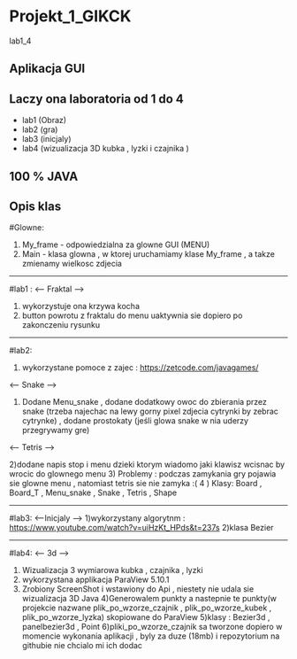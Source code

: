# Projekt_1_GIKCK
lab1_4

## Aplikacja GUI ##

## Laczy ona laboratoria od 1 do 4 ##
* lab1 (Obraz)
* lab2 (gra)
* lab3 (inicjaly)
* lab4 (wizualizacja 3D kubka , lyzki i czajnika )

## 100 % JAVA ##

## Opis klas ##

#Glowne:

1) My_frame - odpowiedzialna za glowne GUI (MENU)
2) Main - klasa glowna , w ktorej uruchamiamy klase My_frame , a takze zmienamy wielkosc zdjecia
--------------------------------------------------------------------------------------------------------

#lab1 :
 	<-- Fraktal -->  
 1) wykorzystuje ona krzywa kocha  
 2) button powrotu z fraktalu do menu uaktywnia sie dopiero po zakonczeniu rysunku 

--------------------------------------------------------------------------------------------------------
#lab2:
1) wykorzystane pomoce z zajec :  https://zetcode.com/javagames/

<-- Snake --> 

1)   Dodane Menu_snake , dodane dodatkowy owoc do zbierania przez snake (trzeba najechac na lewy gorny pixel zdjecia cytrynki  by zebrac cytrynke)  ,  dodane prostokaty (jeśli glowa snake w nia uderzy przegrywamy gre) 
	
	
<-- Tetris --> 


2)dodane napis stop i menu dzieki ktorym wiadomo jaki klawisz wcisnac by wrocic do glownego menu 
3) Problemy : podczas zamykania gry pojawia sie glowne menu , natomiast tetris sie nie zamyka :(
4 ) Klasy: Board , Board_T , Menu_snake , Snake , Tetris , Shape 

--------------------------------------------------------------------------------------------------

#lab3:
<--Inicjaly -->
1)wykorzystany algorytnm :  https://www.youtube.com/watch?v=uiHzKt_HPds&t=237s
2)klasa Bezier 

---------------------------------------------------------------------------------------------------

#lab4:
<-- 3d -->
1) Wizualizacja 3 wymiarowa kubka , czajnika , lyzki 
2) wykorzystana applikacja ParaView 5.10.1
3) Zrobiony ScreenShot i wstawiony do Api , niestety nie udala sie wizualizacja 3D Java 
4)Generowalem punkty a nastepnie te punkty(w projekcie nazwane plik_po_wzorze_czajnik , plik_po_wzorze_kubek , plik_po_wzorze_lyzka)
skopiowane do ParaView 
5)klasy : Bezier3d , panelbezier3d , Point
6)pliki_po_wzorze_czajnik sa tworzone dopiero w momencie wykonania aplikacji , byly za duze (18mb) i repozytorium na githubie nie chcialo mi ich dodac 
